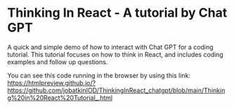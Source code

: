 # Thinking In React - A tutorial by Chat GPT
A quick and simple demo of how to interact with Chat GPT for a coding tutorial. This tutorial focuses on how to think in React, and includes coding examples and follow up questions.

You can see this code running in the browser by using this link: https://htmlpreview.github.io/?https://github.com/jobatkinIOD/ThinkingInReact_chatgpt/blob/main/Thinking%20in%20React%20Tutorial_.html
